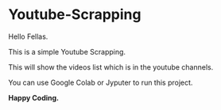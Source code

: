 # Youtube-Scrapping

Hello Fellas.

This is a simple Youtube Scrapping.

This will show the videos list which is in the youtube channels.

You can use Google Colab or Jyputer to run this project.

**Happy Coding.**
